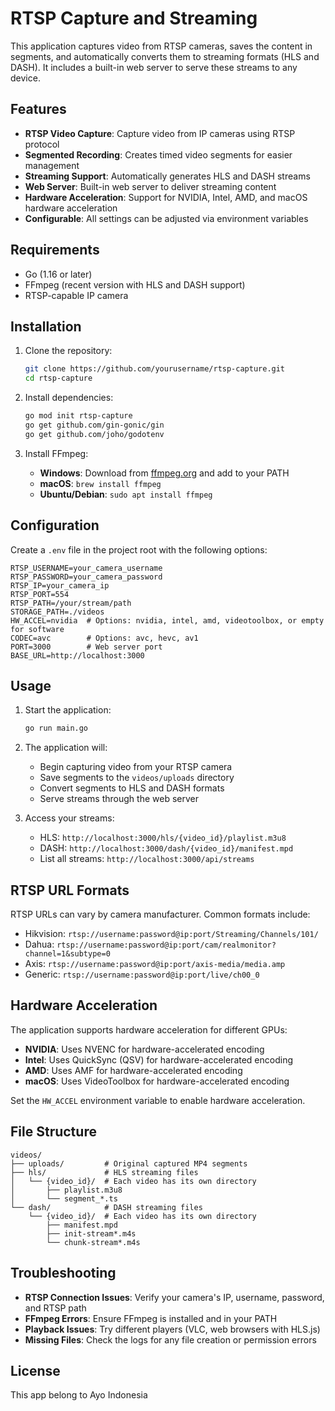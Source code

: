 # RTSP Capture and Streaming

This application captures video from RTSP cameras, saves the content in segments, and automatically converts them to streaming formats (HLS and DASH). It includes a built-in web server to serve these streams to any device.

## Features

- **RTSP Video Capture**: Capture video from IP cameras using RTSP protocol
- **Segmented Recording**: Creates timed video segments for easier management
- **Streaming Support**: Automatically generates HLS and DASH streams
- **Web Server**: Built-in web server to deliver streaming content
- **Hardware Acceleration**: Support for NVIDIA, Intel, AMD, and macOS hardware acceleration
- **Configurable**: All settings can be adjusted via environment variables

## Requirements

- Go (1.16 or later)
- FFmpeg (recent version with HLS and DASH support)
- RTSP-capable IP camera

## Installation

1. Clone the repository:
   ```bash
   git clone https://github.com/yourusername/rtsp-capture.git
   cd rtsp-capture
   ```

2. Install dependencies:
   ```bash
   go mod init rtsp-capture
   go get github.com/gin-gonic/gin
   go get github.com/joho/godotenv
   ```

3. Install FFmpeg:
   - **Windows**: Download from [ffmpeg.org](https://ffmpeg.org/download.html) and add to your PATH
   - **macOS**: `brew install ffmpeg`
   - **Ubuntu/Debian**: `sudo apt install ffmpeg`

## Configuration

Create a `.env` file in the project root with the following options:

```
RTSP_USERNAME=your_camera_username
RTSP_PASSWORD=your_camera_password
RTSP_IP=your_camera_ip
RTSP_PORT=554
RTSP_PATH=/your/stream/path
STORAGE_PATH=./videos
HW_ACCEL=nvidia  # Options: nvidia, intel, amd, videotoolbox, or empty for software
CODEC=avc        # Options: avc, hevc, av1
PORT=3000        # Web server port
BASE_URL=http://localhost:3000
```

## Usage

1. Start the application:
   ```bash
   go run main.go
   ```

2. The application will:
   - Begin capturing video from your RTSP camera
   - Save segments to the `videos/uploads` directory
   - Convert segments to HLS and DASH formats
   - Serve streams through the web server

3. Access your streams:
   - HLS: `http://localhost:3000/hls/{video_id}/playlist.m3u8`
   - DASH: `http://localhost:3000/dash/{video_id}/manifest.mpd`
   - List all streams: `http://localhost:3000/api/streams`

## RTSP URL Formats

RTSP URLs can vary by camera manufacturer. Common formats include:

- Hikvision: `rtsp://username:password@ip:port/Streaming/Channels/101/`
- Dahua: `rtsp://username:password@ip:port/cam/realmonitor?channel=1&subtype=0`
- Axis: `rtsp://username:password@ip:port/axis-media/media.amp`
- Generic: `rtsp://username:password@ip:port/live/ch00_0`

## Hardware Acceleration

The application supports hardware acceleration for different GPUs:

- **NVIDIA**: Uses NVENC for hardware-accelerated encoding
- **Intel**: Uses QuickSync (QSV) for hardware-accelerated encoding
- **AMD**: Uses AMF for hardware-accelerated encoding
- **macOS**: Uses VideoToolbox for hardware-accelerated encoding

Set the `HW_ACCEL` environment variable to enable hardware acceleration.

## File Structure

```
videos/
├── uploads/         # Original captured MP4 segments
├── hls/             # HLS streaming files
│   └── {video_id}/  # Each video has its own directory
│       ├── playlist.m3u8
│       └── segment_*.ts
└── dash/            # DASH streaming files
    └── {video_id}/  # Each video has its own directory
        ├── manifest.mpd
        ├── init-stream*.m4s
        └── chunk-stream*.m4s
```

## Troubleshooting

- **RTSP Connection Issues**: Verify your camera's IP, username, password, and RTSP path
- **FFmpeg Errors**: Ensure FFmpeg is installed and in your PATH
- **Playback Issues**: Try different players (VLC, web browsers with HLS.js)
- **Missing Files**: Check the logs for any file creation or permission errors

## License
This app belong to Ayo Indonesia
